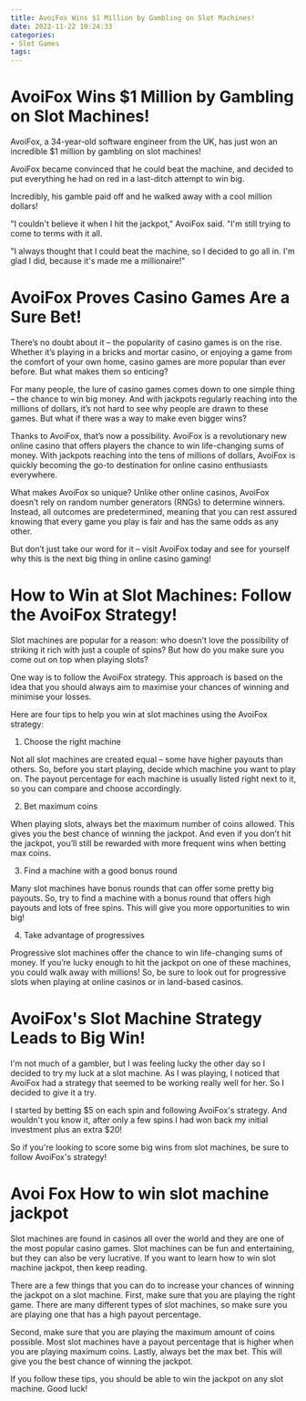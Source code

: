 ```yaml
---
title: AvoiFox Wins $1 Million by Gambling on Slot Machines!
date: 2022-11-22 10:24:33
categories:
- Slot Games
tags:
---
```



#  AvoiFox Wins $1 Million by Gambling on Slot Machines!

AvoiFox, a 34-year-old software engineer from the UK, has just won an incredible $1 million by gambling on slot machines!

AvoiFox became convinced that he could beat the machine, and decided to put everything he had on red in a last-ditch attempt to win big.

Incredibly, his gamble paid off and he walked away with a cool million dollars!

"I couldn't believe it when I hit the jackpot," AvoiFox said. "I'm still trying to come to terms with it all.

"I always thought that I could beat the machine, so I decided to go all in. I'm glad I did, because it's made me a millionaire!"

#  AvoiFox Proves Casino Games Are a Sure Bet!




There’s no doubt about it – the popularity of casino games is on the rise. Whether it’s playing in a bricks and mortar casino, or enjoying a game from the comfort of your own home, casino games are more popular than ever before. But what makes them so enticing?

For many people, the lure of casino games comes down to one simple thing – the chance to win big money. And with jackpots regularly reaching into the millions of dollars, it’s not hard to see why people are drawn to these games. But what if there was a way to make even bigger wins?

Thanks to AvoiFox, that’s now a possibility. AvoiFox is a revolutionary new online casino that offers players the chance to win life-changing sums of money. With jackpots reaching into the tens of millions of dollars, AvoiFox is quickly becoming the go-to destination for online casino enthusiasts everywhere.

What makes AvoiFox so unique? Unlike other online casinos, AvoiFox doesn’t rely on random number generators (RNGs) to determine winners. Instead, all outcomes are predetermined, meaning that you can rest assured knowing that every game you play is fair and has the same odds as any other.

But don’t just take our word for it – visit AvoiFox today and see for yourself why this is the next big thing in online casino gaming!

#  How to Win at Slot Machines: Follow the AvoiFox Strategy!

Slot machines are popular for a reason: who doesn’t love the possibility of striking it rich with just a couple of spins? But how do you make sure you come out on top when playing slots?

One way is to follow the AvoiFox strategy. This approach is based on the idea that you should always aim to maximise your chances of winning and minimise your losses.

Here are four tips to help you win at slot machines using the AvoiFox strategy:

1. Choose the right machine

Not all slot machines are created equal – some have higher payouts than others. So, before you start playing, decide which machine you want to play on. The payout percentage for each machine is usually listed right next to it, so you can compare and choose accordingly.

2. Bet maximum coins

When playing slots, always bet the maximum number of coins allowed. This gives you the best chance of winning the jackpot. And even if you don’t hit the jackpot, you’ll still be rewarded with more frequent wins when betting max coins.

3. Find a machine with a good bonus round

Many slot machines have bonus rounds that can offer some pretty big payouts. So, try to find a machine with a bonus round that offers high payouts and lots of free spins. This will give you more opportunities to win big!

4. Take advantage of progressives

Progressive slot machines offer the chance to win life-changing sums of money. If you’re lucky enough to hit the jackpot on one of these machines, you could walk away with millions! So, be sure to look out for progressive slots when playing at online casinos or in land-based casinos.

#  AvoiFox's Slot Machine Strategy Leads to Big Win!

I'm not much of a gambler, but I was feeling lucky the other day so I decided to try my luck at a slot machine. As I was playing, I noticed that AvoiFox had a strategy that seemed to be working really well for her. So I decided to give it a try.

I started by betting $5 on each spin and following AvoiFox's strategy. And wouldn't you know it, after only a few spins I had won back my initial investment plus an extra $20!

So if you're looking to score some big wins from slot machines, be sure to follow AvoiFox's strategy!

#  Avoi Fox How to win slot machine jackpot

Slot machines are found in casinos all over the world and they are one of the most popular casino games. Slot machines can be fun and entertaining, but they can also be very lucrative. If you want to learn how to win slot machine jackpot, then keep reading.

There are a few things that you can do to increase your chances of winning the jackpot on a slot machine. First, make sure that you are playing the right game. There are many different types of slot machines, so make sure you are playing one that has a high payout percentage.

Second, make sure that you are playing the maximum amount of coins possible. Most slot machines have a payout percentage that is higher when you are playing maximum coins. Lastly, always bet the max bet. This will give you the best chance of winning the jackpot.

If you follow these tips, you should be able to win the jackpot on any slot machine. Good luck!